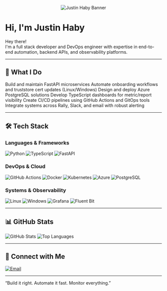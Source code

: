 
<p align="center">
  <img src="https://your-banner-url.com/banner.png" alt="Justin Haby Banner" />
</p>

# Hi, I'm Justin Haby

Hey there!  
I'm a full stack developer and DevOps engineer with expertise in end-to-end automation, backend APIs, and observability platforms.

---

## :rocket: What I Do

Build and maintain FastAPI microservices
Automate onboarding workflows and truststore cert updates (Linux/Windows)
Design and deploy Azure PostgreSQL solutions
Develop TypeScript dashboards for metric/report visibility
Create CI/CD pipelines using GitHub Actions and GitOps tools
Integrate systems across Rally, Slack, and email with robust alerting

---

## :hammer_and_wrench: Tech Stack

### Languages & Frameworks
![Python](https://img.shields.io/badge/Python-3670A0?style=for-the-badge&logo=python&logoColor=white)
![TypeScript](https://img.shields.io/badge/TypeScript-3178C6?style=for-the-badge&logo=typescript&logoColor=white)
![FastAPI](https://img.shields.io/badge/FastAPI-005571?style=for-the-badge&logo=fastapi)

### DevOps & Cloud
![GitHub Actions](https://img.shields.io/badge/GitHub_Actions-2088FF?style=for-the-badge&logo=github-actions)
![Docker](https://img.shields.io/badge/Docker-2496ED?style=for-the-badge&logo=docker&logoColor=white)
![Kubernetes](https://img.shields.io/badge/Kubernetes-326CE5?style=for-the-badge&logo=kubernetes&logoColor=white)
![Azure](https://img.shields.io/badge/Azure-0078D4?style=for-the-badge&logo=microsoft-azure)
![PostgreSQL](https://img.shields.io/badge/PostgreSQL-4169E1?style=for-the-badge&logo=postgresql&logoColor=white)

### Systems & Observability
![Linux](https://img.shields.io/badge/Linux-FCC624?style=for-the-badge&logo=linux&logoColor=black)
![Windows](https://img.shields.io/badge/Windows-0078D6?style=for-the-badge&logo=windows&logoColor=white)
![Grafana](https://img.shields.io/badge/Grafana-F46800?style=for-the-badge&logo=grafana)
![Fluent Bit](https://img.shields.io/badge/Fluent--Bit-FF6D00?style=for-the-badge)

---

## :bar_chart: GitHub Stats

![GitHub Stats](https://github-readme-stats.vercel.app/api?username=Jhabyy&show_icons=true&theme=radical)
![Top Languages](https://github-readme-stats.vercel.app/api/top-langs/?username=Jhabyy&layout=compact&theme=radical)

---

## :link: Connect with Me

[![Email](https://img.shields.io/badge/Email-D14836?style=for-the-badge&logo=gmail&logoColor=white)](mailto:justin.haby@aa.com)

---

“Build it right. Automate it fast. Monitor everything.”
